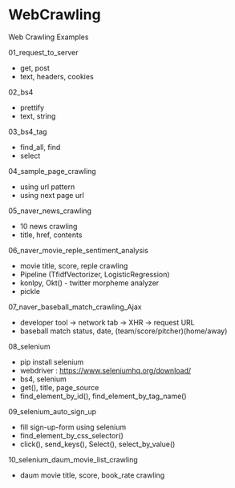 # WebCrawling
Web Crawling Examples 

01_request_to_server
   - get, post
   - text, headers, cookies

02_bs4
   - prettify
   - text, string

03_bs4_tag
   - find_all, find
   - select
   
04_sample_page_crawling
   - using url pattern
   - using next page url
   
05_naver_news_crawling
   - 10 news crawling
   - title, href, contents

06_naver_movie_reple_sentiment_analysis
   - movie title, score, reple crawling
   - Pipeline (TfidfVectorizer, LogisticRegression)
   - konlpy, Okt() - twitter morpheme analyzer
   - pickle

07_naver_baseball_match_crawling_Ajax
   - developer tool -> network tab -> XHR -> request URL
   - baseball match status, date, (team/score/pitcher)(home/away)

08_selenium
   - pip install selenium
   - webdriver : https://www.seleniumhq.org/download/
   - bs4, selenium
   - get(), title, page_source
   - find_element_by_id(), find_element_by_tag_name()

09_selenium_auto_sign_up
   - fill sign-up-form using selenium
   - find_element_by_css_selector()
   - click(), send_keys(), Select(), select_by_value()

10_selenium_daum_movie_list_crawling
   - daum movie title, score, book_rate crawling
